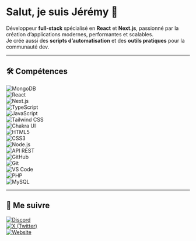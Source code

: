 # Salut, je suis Jérémy 👋

Développeur **full-stack** spécialisé en **React** et **Next.js**, passionné par la création d’applications modernes, performantes et scalables.  
Je crée aussi des **scripts d’automatisation** et des **outils pratiques** pour la communauté dev.

---

## 🛠️ Compétences

![MongoDB](https://img.shields.io/badge/MongoDB-47A248?style=flat&logo=mongodb&logoColor=white)  
![React](https://img.shields.io/badge/React-20232A?style=flat&logo=react&logoColor=61DAFB)  
![Next.js](https://img.shields.io/badge/Next.js-000000?style=flat&logo=next.js&logoColor=white)  
![TypeScript](https://img.shields.io/badge/TypeScript-3178C6?style=flat&logo=typescript&logoColor=white)  
![JavaScript](https://img.shields.io/badge/JavaScript-F7DF1E?style=flat&logo=javascript&logoColor=black)  
![Tailwind CSS](https://img.shields.io/badge/Tailwind_CSS-06B6D4?style=flat&logo=tailwind-css&logoColor=white)  
![Chakra UI](https://img.shields.io/badge/Chakra_UI-319795?style=flat&logo=chakra-ui&logoColor=white)  
![HTML5](https://img.shields.io/badge/HTML5-E34F26?style=flat&logo=html5&logoColor=white)  
![CSS3](https://img.shields.io/badge/CSS3-1572B6?style=flat&logo=css3&logoColor=white)  
![Node.js](https://img.shields.io/badge/Node.js-339933?style=flat&logo=node.js&logoColor=white)  
![API REST](https://img.shields.io/badge/API_REST-000000?style=flat&logo=swagger&logoColor=85EA2D)  
![GitHub](https://img.shields.io/badge/GitHub-181717?style=flat&logo=github&logoColor=white)  
![Git](https://img.shields.io/badge/Git-F05032?style=flat&logo=git&logoColor=white)  
![VS Code](https://img.shields.io/badge/VSCode-007ACC?style=flat&logo=visual-studio-code&logoColor=white)  
![PHP](https://img.shields.io/badge/PHP-777BB4?style=flat&logo=php&logoColor=white)  
![MySQL](https://img.shields.io/badge/MySQL-4479A1?style=flat&logo=mysql&logoColor=white)

---

## 🔗 Me suivre

[![Discord](https://img.shields.io/badge/Discord-7289DA?style=for-the-badge&logo=discord&logoColor=white)](https://discord.gg/pTPrKpTrUM)  
[![X (Twitter)](https://img.shields.io/badge/X-000000?style=for-the-badge&logo=x&logoColor=white)](https://x.com/zenox.dsc)  
[![Website](https://img.shields.io/badge/Website-000000?style=for-the-badge&logo=google-chrome&logoColor=white)](https://jzon.fr)
